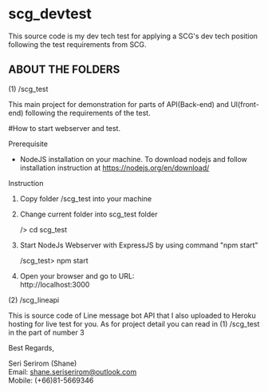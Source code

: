 # scg_devtest
This source code is my dev tech test for applying a SCG's dev tech position following the test requirements from SCG.

ABOUT THE FOLDERS
------------------------------------------------------------------------------------------------

(1) /scg_test 

This main project for demonstration for parts of API(Back-end) and UI(front-end)
following the requirements of the test.

#How to start webserver and test.

Prerequisite
- NodeJS installation on your machine. 
  To download nodejs and follow installation instruction at https://nodejs.org/en/download/

Instruction

  1. Copy folder /scg_test into your machine

  2. Change current folder into scg_test folder
  
      /> cd scg_test

  3. Start NodeJs Webserver with ExpressJS by using command "npm start"
  
      /scg_test> npm start

  4. Open your browser and go to URL:  
      http://localhost:3000



(2) /scg_lineapi

This is source code of  Line message bot API that I also uploaded to Heroku 
hosting for live test for you.
As for project detail you can read in (1) /scg_test in the part of number 3


Best Regards,

Seri Serirom (Shane) <br/>
Email: shane.seriserirom@outlook.com <br/>
Mobile: (+66)81-5669346

